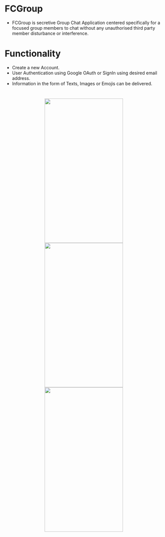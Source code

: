 # FCGroup
- FCGroup is secretive Group Chat Application centered specifically for a focused group members to chat without any unauthorised third party member disturbance or interference.

# Functionality
- Create a new Account.
- User Authentication using Google OAuth or SignIn using desired email address.
- Information in the form of Texts, Images or Emojis can be delivered.

<h1 align="center">
<img src="https://github.com/hash9/FCGroup--Android_Chat/blob/master/img/Screenshot_20170128-210253.png" width="250" height="460"/>
<img src=https://github.com/hash9/FCGroup--Android_Chat/blob/master/img/Screenshot_20170128-210317.png width="250" height="460"/>
<img src="https://github.com/hash9/FCGroup--Android_Chat/blob/master/img/Screenshot_20170128-210834.png" width="250" height="460"/>
</h1>

